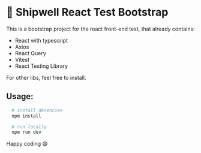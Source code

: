 # 🚢 Shipwell React Test Bootstrap

This is a bootstrap project for the react front-end test, that already contains:

- React with typescript
- Axios
- React Query
- Vitest 
- React Testing Library

For other libs, feel free to install.

## Usage:

```bash
  # install decencies 
  npm install

  # run locally
  npm run dev
```

Happy coding 😄
